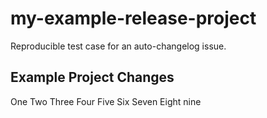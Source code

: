 # my-example-release-project

Reproducible test case for an auto-changelog issue.

## Example Project Changes

One
Two
Three
Four
Five
Six
Seven
Eight
nine
